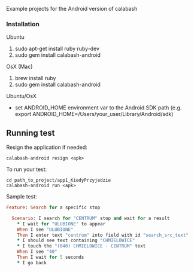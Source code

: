 Example projects for the Android version of calabash

### Installation 
Ubuntu

1. sudo apt-get install ruby ruby-dev
2. sudo gem install calabash-android

OsX (Mac)

1. brew install ruby
2. sudo gem install calabash-android

Ubuntu/OsX
* set ANDROID_HOME environment var to the Android SDK path (e.g. export ANDROID_HOME=/Users/your_user/Library/Android/sdk)

Running test
------------
Resign the application if needed:

    calabash-android resign <apk>

To run your test:

    cd path_to_project/app1_KiedyPrzyjedzie
    calabash-android run <apk>

Sample test:
```ruby
Feature: Search for a specific stop

  Scenario: I search for "CENTRUM" stop and wait for a result
    * I wait for "ULUBIONE" to appear
    When I see "ULUBIONE"
    Then I enter text "centrum" into field with id "search_src_text"
    * I should see text containing "CHMIELOWICE"
    * I touch the "(040) CHMIELOWICE - CENTRUM" text
    When I see "40"
    Then I wait for 5 seconds
    * I go back
```

